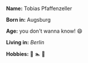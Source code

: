 **Name:**    Tobias Pfaffenzeller    

**Born in:**    Augsburg

**Age:**   you don't wanna know! :smile:

**Living in:** *Berlin*

**Hobbies:** :bicyclist: :swimmer: :beer:

